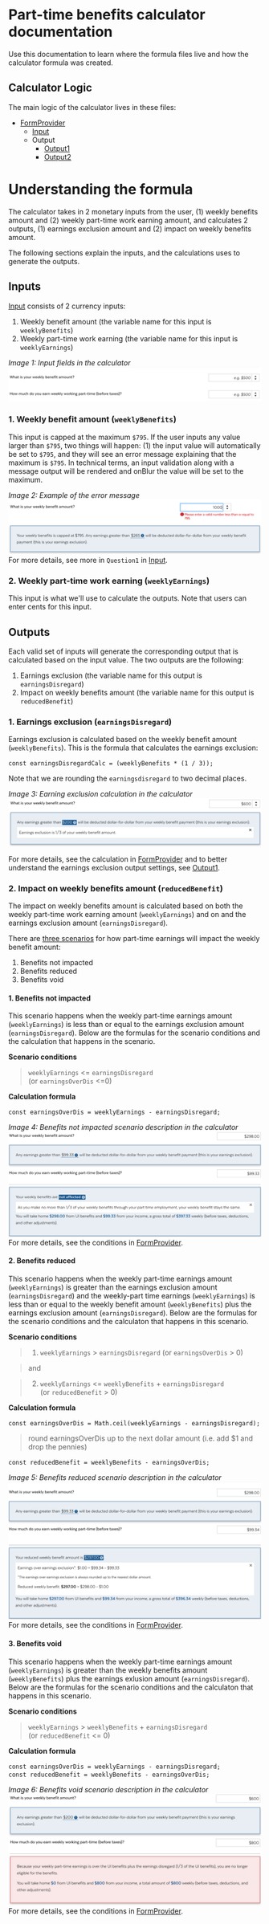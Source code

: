 # Part-time benefits calculator documentation
Use this documentation to learn where the formula files live and how the calculator formula was created.

## Calculator Logic
The main logic of the calculator lives in these files:
- [FormProvider](../src/components/Calculator/index.js)
  - [Input](../src/components/Calculator/Inputs.js)
  - Output
    - [Output1](../src/components/Calculator/Output1.js)
    - [Output2](../src/components/Calculator/Output2.js)

# Understanding the formula
The calculator takes in 2 monetary inputs from the user, (1) weekly benefits amount and (2) weekly part-time work earning amount, and calculates 2 outputs, (1) earnings exclusion amount and (2) impact on weekly benefits amount.

The following sections explain the inputs, and the calculations uses to generate the outputs.

## Inputs

[Input](../src/components/Calculator/Inputs.js) consists of 2 currency inputs:
1. Weekly benefit amount (the variable name for this input is `weeklyBenefits`)
2. Weekly part-time work earning (the variable name for this input is `weeklyEarnings`)

*Image 1: Input fields in the calculator*
![input screenshot](./media/input.png)

### 1. Weekly benefit amount (`weeklyBenefits`)

This input is capped at the maximum `$795`. If the user inputs any value larger than `$795`, two things will happen: (1) the input value will automatically be set to `$795`, and they will see an error message explaining that the maximum is `$795`. In technical terms, an input validation along with a message output will be rendered and onBlur the value will be set to the maximum.

*Image 2: Example of the error message*
![sample input 1 exceeds maximum screenshot](./media/input1-validation.png)
For more details, see more in `Question1` in [Input](../src/components/Calculator/Inputs.js).

### 2. Weekly part-time work earning (`weeklyEarnings`)

This input is what we'll use to calculate the outputs. Note that users can enter cents for this input.

## Outputs

Each valid set of inputs will generate the corresponding output that is calculated based on the input value. The two outputs are the following:
1. Earnings exclusion (the variable name for this output is `earningsDisregard`)
2. Impact on weekly benefits amount (the variable name for this output is `reducedBenefit`)

### 1. Earnings exclusion (`earningsDisregard`)

Earnings exclusion is calculated based on the weekly benefit amount (`weeklyBenefits`). This is the formula that calculates the earnings exclusion:

```
const earningsDisregardCalc = (weeklyBenefits * (1 / 3));
```
Note that we are rounding the `earningsdisregard` to two decimal places. 

*Image 3: Earning exclusion calculation in the calculator*
![sample output 2 screenshot](./media/output1.png)

For more details, see the calculation in [FormProvider](../src/components/Calculator/index.js)
and to better understand the earnings exclusion output settings, see [Output1](../src/components/Calculator/Output1.js).

### 2. Impact on weekly benefits amount (`reducedBenefit`)

The impact on weekly benefits amount is calculated based on both the weekly part-time work earning amount (`weeklyEarnings`) and on and the earnings exclusion amount (`earningsDisregard`).

There are [three scenarios](../src/components/Calculator/Output2.js) for how part-time earnings will impact the weekly benefit amount:
1. Benefits not impacted
2. Benefits reduced
3. Benefits void


#### 1. Benefits not impacted

This scenario happens when the weekly part-time earnings amount (`weeklyEarnings`) is less than or equal to the earnings exclusion amount (`earningsDisregard`). Below are the formulas for the scenario conditions and the calculation that happens in the scenario.  

**Scenario conditions**

> `weeklyEarnings` <= `earningsDisregard`  
  (or `earningsOverDis` <=0)  

**Calculation formula**
```
const earningsOverDis = weeklyEarnings - earningsDisregard;
```
*Image 4: Benefits not impacted scenario description in the calculator*
![sample output 2 screenshot](./media/output2-1.png)
For more details, see the conditions in [FormProvider](../src/components/Calculator/index.js).

#### 2. Benefits reduced

This scenario happens when the weekly part-time earnings amount (`weeklyEarnings`) is greater than the earnings exclusion amount (`earningsDisregard`) and the weekly-part time earnings (`weeklyEarnings`) is less than or equal to the weekly benefit amount (`weeklyBenefits`) plus the earnings exclusion amount (`earningsDisregard`). Below are the formulas for the scenario conditions and the calculaton that happens in this scenario.

**Scenario conditions**

> 1. `weeklyEarnings` > `earningsDisregard`
  (or `earningsOverDis` > 0)

> and  

> 2. `weeklyEarnings` <= `weeklyBenefits` + `earningsDisregard`  
(or `reducedBenefit` > 0)

**Calculation formula**
```
const earningsOverDis = Math.ceil(weeklyEarnings - earningsDisregard);
```
> round earningsOverDis up to the next dollar amount (i.e. add $1 and drop the pennies)

```
const reducedBenefit = weeklyBenefits - earningsOverDis;
```
*Image 5: Benefits reduced scenario description in the calculator*
![sample output 2 screenshot](./media/output2-2.png)
For more details, see the conditions in [FormProvider](../src/components/Calculator/index.js).

#### 3. Benefits void
This scenario happens when the weekly part-time earnings amount (`weeklyEarnings`) is greater than the weekly benefits amount (`weeklyBenefits`) plus the earnings exlusion amount (`earningsDisregard`).  Below are the formulas for the scenario conditions and the calculaton that happens in this scenario.

**Scenario conditions**
>`weeklyEarnings` > `weeklyBenefits` + `earningsDisregard`  
  (or `reducedBenefit` <= 0)  

**Calculation formula**
```
const earningsOverDis = weeklyEarnings - earningsDisregard;
const reducedBenefit = weeklyBenefits - earningsOverDis;
```
*Image 6: Benefits void scenario description in the calculator*
![sample output 2 screenshot](./media/output2-3.png)
For more details, see the conditions in [FormProvider](../src/components/Calculator/index.js).
